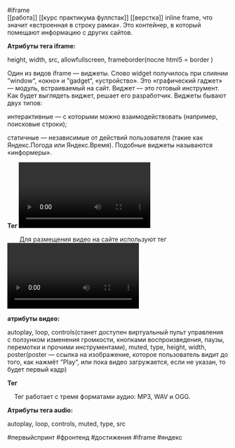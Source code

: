 #iframe   
[[работа]]
[[курс практикума фуллстак]]
[[верстка]]
inline frame, что значит «встроенная в строку рамка». Это контейнер, в который помещают информацию с других сайтов.

**Атрибуты тега iframe:**

height, width, src, allowfullscreen, frameborder(после html5 = border )

Один из видов iframe — виджеты. Слово widget получилось при слиянии ”window“, «окно» и ”gadget“, «устройство». Это «графический гаджет» — модуль, встраиваемый на сайт. Виджет — это готовый инструмент. Как будет выглядеть виджет, решает его разработчик. Виджеты бывают двух типов:

интерактивные — с которыми можно взаимодействовать (например, поисковые строки);

статичные — независимые от действий пользователя (такие как Яндекс.Погода или Яндекс.Время). Подобные виджеты называются «информеры». 

**Тег <video>**

       Для размещения видео на сайте используют тег <video>. Он создаёт на веб-странице область для видеоролика. Видеоролик размещают на сервере, и прописывают адрес к видеофайлу как значение атрибута src

**атрибуты видео:**

autoplay, loop, controls(станет доступен виртуальный пульт управления с ползунком изменения громкости, кнопками воспроизведения, паузы, перемотки и прочими инструментами), muted, type, height, width, poster(poster — ссылка на изображение, которое пользователь видит до того, как нажмёт ”Play“, или пока видео загружается, если не указан, то будет первый кадр)

  

  

**Тег <audio>**

    Тег работает с тремя форматами аудио: MP3, WAV и OGG. 

  

**Атрибуты тега audio:**

autoplay, loop, controls, muted, type, src



 #первыйспринт #фронтенд #достижения  #iframe 
#яндекс 




